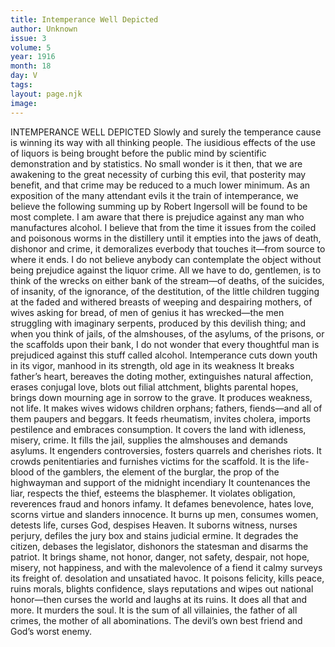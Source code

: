 ```yaml
---
title: Intemperance Well Depicted
author: Unknown
issue: 3
volume: 5
year: 1916
month: 18
day: V
tags:
layout: page.njk
image:
---
```

INTEMPERANCE WELL DEPICTED       Slowly and surely the temperance cause is winning its way with all thinking people. The iusidious effects of the use of liquors is being brought before the public mind by scientific demonstration and by statistics. No small wonder is it then, that we are awakening to the great necessity of curbing this evil, that posterity may benefit, and that crime may be reduced to a much lower minimum. As an exposition of the many attendant evils it the train of intemperance, we believe the following summing up by Robert Ingersoll will be found to be most complete.       I am aware that there is prejudice against any man who manufactures alcohol. I believe that from the time it issues from the coiled and poisonous worms in the distillery until it empties into the jaws of death, dishonor and crime, it demoralizes everbody that touches it—from source to where it ends. I do not believe anybody can contemplate the object without being prejudice against the liquor crime.       All we have to do, gentlemen, is to think of the wrecks on either bank of the stream—of deaths, of the suicides, of insanity, of the ignorance, of the destitution, of the little children tugging at the faded and withered breasts of weeping and despairing mothers, of wives asking for bread, of men of genius it has wrecked—the men struggling with imaginary serpents, produced by this devilish thing; and when you think of jails, of the almshouses, of the asylums, of the prisons, or the scaffolds upon their bank, I do not wonder that every thoughtful man is prejudiced against this stuff called alcohol.       Intemperance cuts down youth in its vigor, manhood in its strength, old age in its weakness It breaks father’s heart, bereaves the doting mother, extinguishes natural affection, erases conjugal love, blots out filial attchment, blights parental hopes, brings down mourning age in sorrow to the grave. It produces weakness, not life. It makes wives widows children orphans; fathers, fiends—and all of them paupers and beggars. It feeds rheumatism, invites cholera, imports pestilence and embraces consumption.       It covers the land with idleness, misery, crime. It fills the jail, supplies the almshouses and demands asylums. It engenders controversies, fosters quarrels and cherishes riots. It crowds penitentiaries and furnishes victims for the scaffold. It is the life-blood of the gamblers, the element of the burglar, the prop of the highwayman and support of the midnight incendiary It countenances the liar, respects the thief, esteems the blasphemer. It violates obligation, reverences fraud and honors infamy. It defames benevolence, hates love, scorns virtue and slanders innocence. It burns up men, consumes women, detests life, curses God, despises Heaven. It suborns witness, nurses perjury, defiles the jury box and stains judicial ermine. It degrades the citizen, debases the legislator, dishonors the statesman and disarms the patriot. It brings shame, not honor, danger, not safety, despair, not hope, misery, not happiness, and with the malevolence of a fiend it calmy surveys its freight of. desolation and unsatiated havoc. It poisons felicity, kills peace, ruins morals, blights confidence, slays reputations and wipes out national honor—then curses the world and laughs at its ruins. It does all that and more. It murders the soul. It is the sum of all villainies, the father of all crimes, the mother of all abominations. The devil’s own best friend and God’s worst enemy.     




